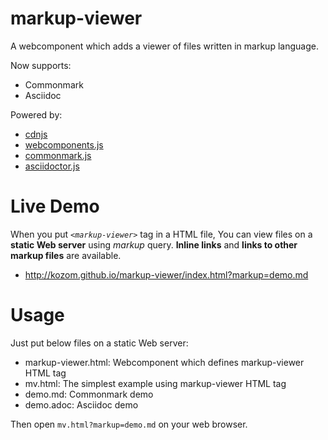 
markup-viewer
========

A webcomponent which adds a viewer of files written in markup language.

Now supports:

*   Commonmark
*   Asciidoc

Powered by:

*   [cdnjs](https://github.com/asciidoctor/asciidoctor.js)
*   [webcomponents.js](https://github.com/webcomponents/webcomponentsjs)
*   [commonmark.js](https://github.com/jgm/CommonMark)
*   [asciidoctor.js](https://github.com/asciidoctor/asciidoctor.js)


Live Demo
========

When you put _`<markup-viewer>`_ tag in a HTML file,
You can view files on a __static Web server__ using _markup_ query.
__Inline links__ and __links to other markup files__ are available.

*   <http://kozom.github.io/markup-viewer/index.html?markup=demo.md>


Usage
========

Just put below files on a static Web server:

*   markup-viewer.html: Webcomponent which defines markup-viewer HTML tag
*   mv.html:            The simplest example using markup-viewer HTML tag
*   demo.md:            Commonmark demo
*   demo.adoc:          Asciidoc demo

Then open `mv.html?markup=demo.md` on your web browser.

